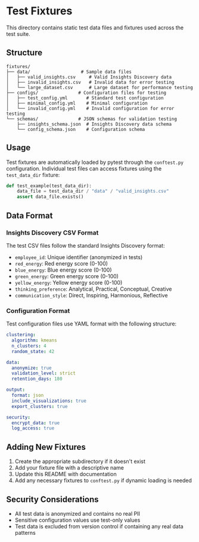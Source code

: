 # Test Fixtures

This directory contains static test data files and fixtures used across the test suite.

## Structure

```
fixtures/
├── data/                   # Sample data files
│   ├── valid_insights.csv     # Valid Insights Discovery data
│   ├── invalid_insights.csv   # Invalid data for error testing
│   └── large_dataset.csv      # Large dataset for performance testing
├── configs/               # Configuration files for testing
│   ├── test_config.yml       # Standard test configuration
│   ├── minimal_config.yml    # Minimal configuration
│   └── invalid_config.yml    # Invalid configuration for error testing
└── schemas/               # JSON schemas for validation testing
    ├── insights_schema.json  # Insights Discovery data schema
    └── config_schema.json    # Configuration schema
```

## Usage

Test fixtures are automatically loaded by pytest through the `conftest.py` configuration. Individual test files can access fixtures using the `test_data_dir` fixture:

```python
def test_example(test_data_dir):
    data_file = test_data_dir / "data" / "valid_insights.csv"
    assert data_file.exists()
```

## Data Format

### Insights Discovery CSV Format

The test CSV files follow the standard Insights Discovery format:

- `employee_id`: Unique identifier (anonymized in tests)
- `red_energy`: Red energy score (0-100)
- `blue_energy`: Blue energy score (0-100) 
- `green_energy`: Green energy score (0-100)
- `yellow_energy`: Yellow energy score (0-100)
- `thinking_preference`: Analytical, Practical, Conceptual, Creative
- `communication_style`: Direct, Inspiring, Harmonious, Reflective

### Configuration Format

Test configuration files use YAML format with the following structure:

```yaml
clustering:
  algorithm: kmeans
  n_clusters: 4
  random_state: 42

data:
  anonymize: true
  validation_level: strict
  retention_days: 180

output:
  format: json
  include_visualizations: true
  export_clusters: true

security:
  encrypt_data: true
  log_access: true
```

## Adding New Fixtures

1. Create the appropriate subdirectory if it doesn't exist
2. Add your fixture file with a descriptive name
3. Update this README with documentation
4. Add any necessary fixtures to `conftest.py` if dynamic loading is needed

## Security Considerations

- All test data is anonymized and contains no real PII
- Sensitive configuration values use test-only values
- Test data is excluded from version control if containing any real data patterns